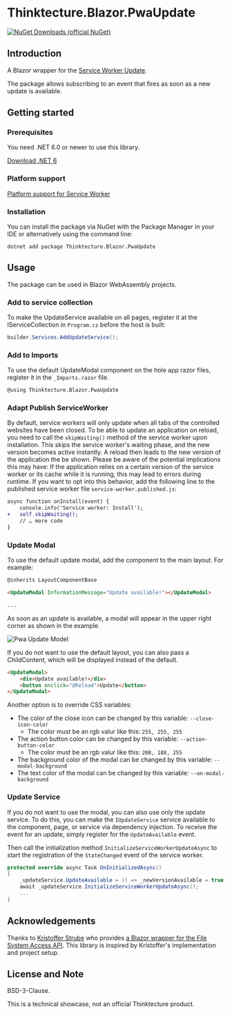 # Thinktecture.Blazor.PwaUpdate


[![NuGet Downloads (official NuGet)](https://img.shields.io/nuget/dt/Thinktecture.Blazor.PwaUpdate?label=NuGet%20Downloads)](https://www.nuget.org/packages/Thinktecture.Blazor.PwaUpdate/)

## Introduction

A Blazor wrapper for the [Service Worker Update](https://web.dev/service-worker-lifecycle/#update-on-reload).

The package allows subscribing to an event that fires as soon as a new update is available.

## Getting started

### Prerequisites

You need .NET 6.0 or newer to use this library.

[Download .NET 6](https://dotnet.microsoft.com/download/dotnet/6.0)

### Platform support

[Platform support for Service Worker](https://caniuse.com/serviceworkers)

### Installation

You can install the package via NuGet with the Package Manager in your IDE or alternatively using the command line:

```
dotnet add package Thinktecture.Blazor.PwaUpdate
```

## Usage

The package can be used in Blazor WebAssembly projects.

### Add to service collection

To make the UpdateService available on all pages, register it at the IServiceCollection in `Program.cs` before the host is built:

```csharp
builder.Services.AddUpdateService();

```
### Add to Imports

To use the default UpdateModal component on the hole app razor files, register it in the `_Imports.razor` file.

```html
@using Thinktecture.Blazor.PwaUpdate
```

### Adapt Publish ServiceWorker

By default, service workers will only update when all tabs of the controlled websites have been closed.
To be able to update an application on reload, you need to call the `skipWaiting()` method of the service worker upon installation.
This skips the service worker's waiting phase, and the new version becomes active instantly.
A reload then leads to the new version of the application the be shown.
Please be aware of the potential implications this may have:
If the application relies on a certain version of the service worker or its cache while it is running, this may lead to errors during runtime.
If you want to opt into this behavior, add the following line to the published service worker file `service-worker.published.js`:

```diff
async function onInstall(event) {
    console.info('Service worker: Install');
+   self.skipWaiting();
    // … more code
}
```

### Update Modal

To use the default update modal, add the component to the main layout. For example:

```html
@inherits LayoutComponentBase

<UpdateModal InformationMessage="Update available!"></UpdateModal>

...

```
As soon as an update is available, a modal will appear in the upper right corner as shown in the example.

![Pwa Update Model](../../images/update_sample.png)

If you do not want to use the default layout, you can also pass a ChildContent, which will be displayed instead of the default. 

```html
<UpdateModal>
    <div>Update available!</div>
    <button onclick="@Reload">Update</button>
</UpdateModal>
```

Another option is to override CSS variables:
- The color of the close icon can be changed by this variable: `--close-icon-color`
    - The color must be an rgb valur like this: `255, 255, 255`
- The action button color can be changed by this variable: `--action-button-color`
    - The color must be an rgb valur like this: `208, 188, 255`
- The background color of the modal can be changed by this variable: `--modal-background`
- The text color of the modal can be changed by this variable: `--on-modal-background`

### Update Service

If you do not want to use the modal, you can also use only the update service. To do this, you can make the `IUpdateService` service available to the component, 
page, or service via dependency injection. To receive the event for an update, simply register for the `UpdateAvailable` event. 

Then call the initialization method `InitializeServiceWorkerUpdateAsync` to start the registration of the `StateChanged` event of the service worker.


```csharp
protected override async Task OnInitializedAsync()
{
    _updateService.UpdateAvailable = () => _newVersionAvailable = true;
    await _updateService.InitializeServiceWorkerUpdateAsync();
    ...
}
```



## Acknowledgements

Thanks to [Kristoffer Strube](https://twitter.com/kstrubeg) who provides [a Blazor wrapper for the File System Access API](https://github.com/KristofferStrube/Blazor.FileSystemAccess).
This library is inspired by Kristoffer's implementation and project setup.

## License and Note

BSD-3-Clause.

This is a technical showcase, not an official Thinktecture product.
